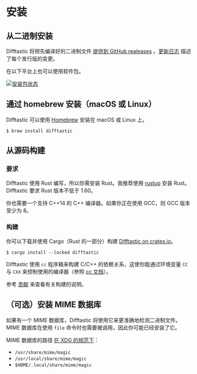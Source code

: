 # 安装

## 从二进制安装

Difftastic 将预先编译好的二进制文件 [提供到 GitHub realeases](https://github.com/Wilfred/difftastic/releases) 。[更新日志](https://github.com/Wilfred/difftastic/blob/master/CHANGELOG.md) 描述了每个发行版的变更。

在以下平台上也可以使用软件包。

[![安装包状态](https://repology.org/badge/vertical-allrepos/difftastic.svg)](https://repology.org/project/difftastic/versions)


## 通过 homebrew 安装（macOS 或 Linux）

Difftastic 可以使用 [Homebrew](https://formulae.brew.sh/formula/difftastic) 安装在 macOS 或 Linux 上。


```
$ brew install difftastic
```

## 从源码构建

### 要求

Difftastic 使用 Rust 编写，所以你需安装 Rust。我推荐使用 [rustup](https://rustup.rs/) 安装 Rust。Difftastic 要求 Rust 版本不低于 1.60。

你也需要一个支持 C++14 的 C++ 编译器。如果你正在使用 GCC，则 GCC 版本至少为 8。

### 构建

你可以下载并使用 Cargo（Rust 的一部分）构建 [Difftastic on
crates.io](https://crates.io/crates/difftastic)。

```
$ cargo install --locked difftastic
```

Difftastic 使用 `cc` 程序箱来构建 C/C++ 的依赖关系，这使你能通过环境变量 `CC` 与 `CXX` 来控制使用的编译器（参照 [cc
文档](https://github.com/alexcrichton/cc-rs#external-configuration-via-environment-variables)）。

参考 [贡献](./contributing.md) 来查看有关构建的说明。

## （可选）安装 MIME 数据库

如果有一个 MIME 数据库，Difftastic 将使用它来更准确地检测二进制文件。MIME 数据库在使用 `file` 命令时也需要被调用，因此你可能已经安装了它。

MIME 数据库的路径 [在 XDG 的规范下](https://specifications.freedesktop.org/shared-mime-info-spec/0.11/ar01s03.html)：

* `/usr/share/mime/magic`
* `/usr/local/share/mime/magic`
* `$HOME/.local/share/mime/magic`
